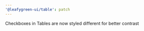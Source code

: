 ```yaml
---
'@leafygreen-ui/table': patch
---
```


Checkboxes in Tables are now styled different for better contrast
